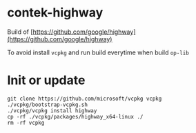 # contek-highway

Build of [https://github.com/google/highway](https://github.com/google/highway)

To avoid install `vcpkg` and run build everytime when build `op-lib`

# Init or update

```
git clone https://github.com/microsoft/vcpkg vcpkg
./vcpkg/bootstrap-vcpkg.sh
./vcpkg/vcpkg install highway
cp -rf ./vcpkg/packages/highway_x64-linux ./
rm -rf vcpkg
```
